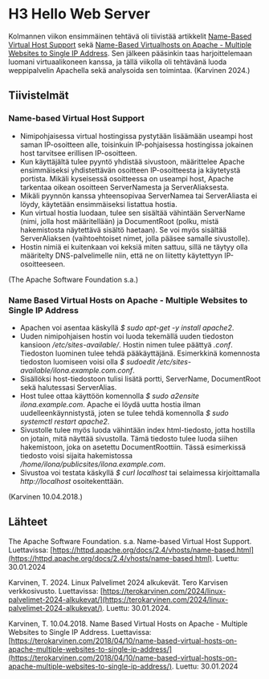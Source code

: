 # H3 Hello Web Server

Kolmannen viikon ensimmäinen tehtävä oli tiivistää artikkelit [Name-Based Virtual Host Support](https://httpd.apache.org/docs/2.4/vhosts/name-based.html) sekä [Name-Based Virtualhosts on Apache - Multiple Websites to Single IP Address](https://terokarvinen.com/2018/04/10/name-based-virtual-hosts-on-apache-multiple-websites-to-single-ip-address/). Sen jälkeen pääsinkin taas harjoittelemaan luomani virtuaalikoneen kanssa, ja tällä viikolla oli tehtävänä luoda weppipalvelin Apachella sekä analysoida sen toimintaa. (Karvinen 2024.)

## Tiivistelmät

### Name-based Virtual Host Support

- Nimipohjaisessa virtual hostingissa pystytään lisäämään useampi host saman IP-osoitteen alle, toisinkuin IP-pohjaisessa hostingissa jokainen host tarvitsee erillisen IP-osoitteen.
- Kun käyttäjältä tulee pyyntö yhdistää sivustoon, määrittelee Apache ensimmäiseksi yhdistettävän osoitteen IP-osoitteesta ja käytetystä portista. Mikäli kyseisessä osoitteessa on useampi host, Apache tarkentaa oikean osoitteen ServerNamesta ja ServerAliaksesta.
- Mikäli pyynnön kanssa yhteensopivaa ServerNamea tai ServerAliasta ei löydy, käytetään ensimmäiseksi listattua hostia.
- Kun virtual hostia luodaan, tulee sen sisältää vähintään ServerName (nimi, jolla host määritellään) ja DocumentRoot (polku, mistä hakemistosta näytettävä sisältö haetaan). Se voi myös sisältää ServerAliaksen (vaihtoehtoiset nimet, jolla pääsee samalle sivustolle).
- Hostin nimiä ei kuitenkaan voi keksiä miten sattuu, sillä ne täytyy olla määritelty DNS-palvelimelle niin, että ne on liitetty käytettyyn IP-osoitteeseen.

(The Apache Software Foundation s.a.)

### Name Based Virtual Hosts on Apache - Multiple Websites to Single IP Address

- Apachen voi asentaa käskyllä _$ sudo apt-get -y install apache2_.
- Uuden nimipohjaisen hostin voi luoda tekemällä uuden tiedoston kansioon _/etc/sites-available/_. Hostin nimen tulee päättyä _.conf_. Tiedoston luominen tulee tehdä pääkäyttäjänä. Esimerkkinä komennosta tiedoston luomiseen voisi olla _$ sudoedit /etc/sites-available/ilona.example.com.conf_.
- Sisällöksi host-tiedostoon tulisi lisätä portti, ServerName, DocumentRoot sekä halutessasi ServerAlias.
- Host tulee ottaa käyttöön komennolla _$ sudo a2ensite ilona.example.com_. Apache ei löydä uutta hostia ilman uudelleenkäynnistystä, joten se tulee tehdä komennolla _$ sudo systemctl restart apache2_.
- Sivustolle tulee myös luoda vähintään index html-tiedosto, jotta hostilla on jotain, mitä näyttää sivustolla. Tämä tiedosto tulee luoda siihen hakemistoon, joka on asetettu DocumentRoottiin. Tässä esimerkissä tiedosto voisi sijaita hakemistossa _/home/ilona/publicsites/ilona.example.com_.
- Sivustoa voi testata käskyllä _$ curl localhost_ tai selaimessa kirjoittamalla _http://localhost_ osoitekenttään.

(Karvinen 10.04.2018.)



## Lähteet

The Apache Software Foundation. s.a. Name-based Virtual Host Support. Luettavissa: [https://httpd.apache.org/docs/2.4/vhosts/name-based.html](https://httpd.apache.org/docs/2.4/vhosts/name-based.html). Luettu: 30.01.2024

Karvinen, T. 2024. Linux Palvelimet 2024 alkukevät. Tero Karvisen verkkosivusto. Luettavissa: [https://terokarvinen.com/2024/linux-palvelimet-2024-alkukevat/](https://terokarvinen.com/2024/linux-palvelimet-2024-alkukevat/). Luettu: 30.01.2024.

Karvinen, T. 10.04.2018. Name Based Virtual Hosts on Apache - Multiple Websites to Single IP Address. Luettavissa: [https://terokarvinen.com/2018/04/10/name-based-virtual-hosts-on-apache-multiple-websites-to-single-ip-address/](https://terokarvinen.com/2018/04/10/name-based-virtual-hosts-on-apache-multiple-websites-to-single-ip-address/). Luettu: 30.01.2024
